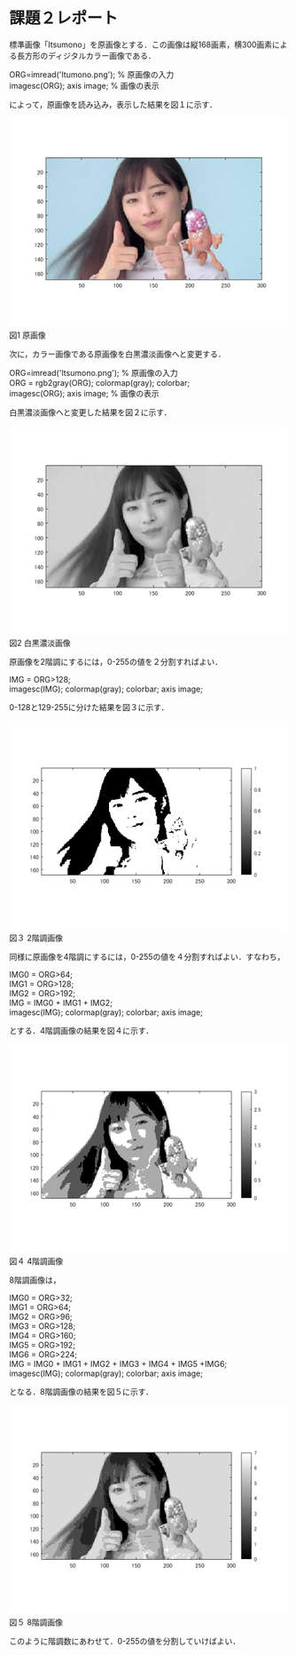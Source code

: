 # 課題２レポート

標準画像「Itsumono」を原画像とする．この画像は縦168画素，横300画素による長方形のディジタルカラー画像である．

ORG=imread('Itumono.png'); % 原画像の入力  
imagesc(ORG); axis image; % 画像の表示

によって，原画像を読み込み，表示した結果を図１に示す．

![原画像](https://github.com/bazefu/lecture_image_processing/blob/master/image/org_img.png?raw=true)  
図1 原画像

次に，カラー画像である原画像を白黒濃淡画像へと変更する．

ORG=imread('Itsumono.png'); % 原画像の入力  
ORG = rgb2gray(ORG); colormap(gray); colorbar;  
imagesc(ORG); axis image; % 画像の表示

白黒濃淡画像へと変更した結果を図２に示す．

![原画像](https://github.com/bazefu/lecture_image_processing/blob/master/image/kadai2_1.png?raw=true)  
図2 白黒濃淡画像

原画像を2階調にするには，0-255の値を２分割すればよい．

IMG = ORG>128;  
imagesc(IMG); colormap(gray); colorbar;  axis image;

0-128と129-255に分けた結果を図３に示す．

![原画像](https://github.com/bazefu/lecture_image_processing/blob/master/image/kadai2_2.png?raw=true)  
図３ 2階調画像

同様に原画像を4階調にするには，0-255の値を４分割すればよい．すなわち，

IMG0 = ORG>64;  
IMG1 = ORG>128;  
IMG2 = ORG>192;  
IMG = IMG0 + IMG1 + IMG2;  
imagesc(IMG); colormap(gray); colorbar;  axis image;

とする．4階調画像の結果を図４に示す．

![原画像](https://github.com/bazefu/lecture_image_processing/blob/master/image/kadai2_3.png?raw=true)  
図４ 4階調画像

8階調画像は，

IMG0 = ORG>32;  
IMG1 = ORG>64;  
IMG2 = ORG>96;  
IMG3 = ORG>128;  
IMG4 = ORG>160;  
IMG5 = ORG>192;  
IMG6 = ORG>224;  
IMG = IMG0 + IMG1 + IMG2 + IMG3 + IMG4 + IMG5 +IMG6;  
imagesc(IMG); colormap(gray); colorbar;  axis image;

となる．8階調画像の結果を図５に示す．

![原画像](https://github.com/bazefu/lecture_image_processing/blob/master/image/kadai2_4.png?raw=true)  
図５ 8階調画像

このように階調数にあわせて．0-255の値を分割していけばよい．
